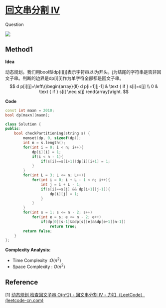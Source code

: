 # [回文串分割 IV](https://leetcode-cn.com/problems/palindrome-partitioning-iv/)

Question

![](https://i.bmp.ovh/imgs/2021/02/c27239ec3769a79d.png)



## Method1

**Idea**

动态规划。我们用bool型dp[i][j]表示字符串以i为开头，j为结尾的字符串是否非回文子串。判断的边界是dp[i][i]作为单字符全部都是回文子串。
$$
d p[i][j]=\left\{\begin{array}{ll}
d p[i+1][j-1] & \text { if } s[i]=s[j] \\
0 & \text { if } s[i] \neq s[j]
\end{array}\right.
$$


**Code**

```C++
const int maxn = 2010;
bool dp[maxn][maxn];

class Solution {
public:
    bool checkPartitioning(string s) {
        memset(dp, 0, sizeof(dp));
        int n = s.length();
        for(int i = 0; i < n; i++){
            dp[i][i] = 1;
            if(i < n - 1){
                if(s[i]==s[i+1])dp[i][i+1] = 1;
            }
        }
        for(int L = 3; L <= n; L++){
            for(int i = 0; i + L - 1 < n; i++){
                int j = i + L - 1;
                if(s[i]==s[j] && dp[i+1][j-1]){
                    dp[i][j] = 1;
                }
            }
        }
        for(int s = 1; s <= n - 2; s++)
            for(int e = s; e <= n - 2; e++)
                if(dp[0][s-1]&&dp[s][e]&&dp[e+1][n-1])
                    return true;
        return false;
    }
};
```



**Complexity Analysis:**

* Time Complexity :$O(n^2)$
* Space Complexity : $O(n^2)$



## Reference

[1] [动态规划 检查回文子串 O(n^2) - 回文串分割 IV - 力扣（LeetCode） (leetcode-cn.com)](https://leetcode-cn.com/problems/palindrome-partitioning-iv/solution/dong-tai-gui-hua-jian-cha-hui-wen-zi-chu-y6og/)